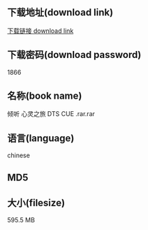 ## 下载地址(download link)
[下载链接 download link](https://voluble-croquembouche-d321dc.netlify.app/?s=%E5%80%BE%E5%90%AC+%E5%BF%83%E7%81%B5%E4%B9%8B%E6%97%85+DTS+CUE+.rar)

## 下载密码(download password)
1866

## 名称(book name)
倾听 心灵之旅 DTS CUE .rar.rar

## 语言(language)
chinese

## MD5


## 大小(filesize)
595.5 MB
